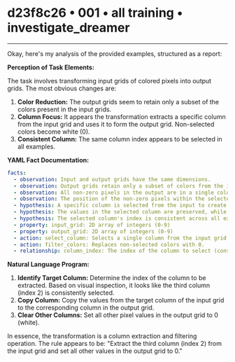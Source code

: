 # d23f8c26 • 001 • all training • investigate_dreamer

---
Okay, here's my analysis of the provided examples, structured as a report:

**Perception of Task Elements:**

The task involves transforming input grids of colored pixels into output grids. The most obvious changes are:

1.  **Color Reduction:** The output grids seem to retain only a subset of the colors present in the input grids.
2.  **Column Focus:** It appears the transformation extracts a specific column from the input grid and uses it to form the output grid. Non-selected colors become white (0).
3.  **Consistent Column:** The same column index appears to be selected in all examples.

**YAML Fact Documentation:**



```yaml
facts:
  - observation: Input and output grids have the same dimensions.
  - observation: Output grids retain only a subset of colors from the input grids.
  - observation: All non-zero pixels in the output are in a single column.
  - observation: The position of the non-zero pixels within the selected output column corresponds to their row in the input.
  - hypothesis: A specific column is selected from the input to create the output.
  - hypothesis: The values in the selected column are preserved, while all other values are set to 0 (white).
  - hypothesis: The selected column's index is consistent across all examples.
  - property: input_grid: 2D array of integers (0-9)
  - property: output_grid: 2D array of integers (0-9)
  - action: select_column: Selects a single column from the input grid.
  - action: filter_colors: Replaces non-selected colors with 0.
  - relationship: column_index: The index of the column to select (constant).
```



**Natural Language Program:**

1.  **Identify Target Column:** Determine the index of the column to be extracted. Based on visual inspection, it looks like the third column (index 2) is consistently selected.
2.  **Copy Column:** Copy the values from the target column of the input grid to the corresponding column in the output grid.
3.  **Clear Other Columns:** Set all other pixel values in the output grid to 0 (white).

In essence, the transformation is a column extraction and filtering operation. The rule appears to be: "Extract the third column (index 2) from the input grid and set all other values in the output grid to 0."

